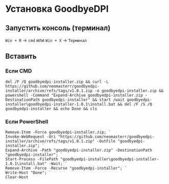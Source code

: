 # Установка GoodbyeDPI

## Запустить консоль (терминал)

`Win + R` -> `cmd`
или
`Win + X` -> `Терминал`

## Вставить

### Если CMD

```
del /F /Q goodbyedpi-installer.zip && curl -L https://github.com/neomasterr/goodbyedpi-installer/archive/refs/tags/v1.0.1.zip -o goodbyedpi-installer.zip && powershell -Command "Expand-Archive goodbyedpi-installer.zip -DestinationPath goodbyedpi-installer" && start /wait goodbyedpi-installer\goodbyedpi-installer-1.0.1\install.bat && del /F /S /Q goodbyedpi-installer && echo Done && cls

```

### Если PowerShell

```
Remove-Item -Force goodbyedpi-installer.zip; `
Invoke-WebRequest -Uri "https://github.com/neomasterr/goodbyedpi-installer/archive/refs/tags/v1.0.1.zip" -OutFile "goodbyedpi-installer.zip"; `
Expand-Archive -Path "goodbyedpi-installer.zip" -DestinationPath "goodbyedpi-installer"; `
Start-Process -FilePath "goodbyedpi-installer\goodbyedpi-installer-1.0.1\install.bat" -Wait; `
Remove-Item -Force -Recurse "goodbyedpi-installer"; `
Write-Host "Done"; `
Clear-Host

```